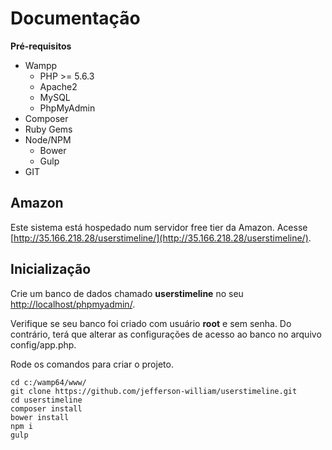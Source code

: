 # Documentação

**Pré-requisitos**

* Wampp
    * PHP >= 5.6.3
    * Apache2
    * MySQL
    * PhpMyAdmin
* Composer
* Ruby
    Gems
* Node/NPM
    * Bower
    * Gulp
* GIT

## Amazon

Este sistema está hospedado num servidor free tier da Amazon. Acesse [http://35.166.218.28/userstimeline/](http://35.166.218.28/userstimeline/).

## Inicialização

Crie um banco de dados chamado **userstimeline** no seu [http://localhost/phpmyadmin/](http://localhost/phpmyadmin/).

Verifique se seu banco foi criado com usuário **root** e sem senha. Do contrário, terá que alterar as configurações de acesso ao banco no arquivo config/app.php.

Rode os comandos para criar o projeto.

    cd c:/wamp64/www/
    git clone https://github.com/jefferson-william/userstimeline.git
    cd userstimeline
    composer install
    bower install
    npm i
    gulp